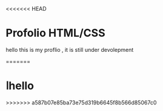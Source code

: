 <<<<<<< HEAD
<h1> Profolio HTML/CSS </h1>
<p>hello this is my proflio , it is still under devolepment</p>
=======
<h1>اhello</h1>
>>>>>>> a587b07e85ba73e75d319b6645f8b566d85067c0
